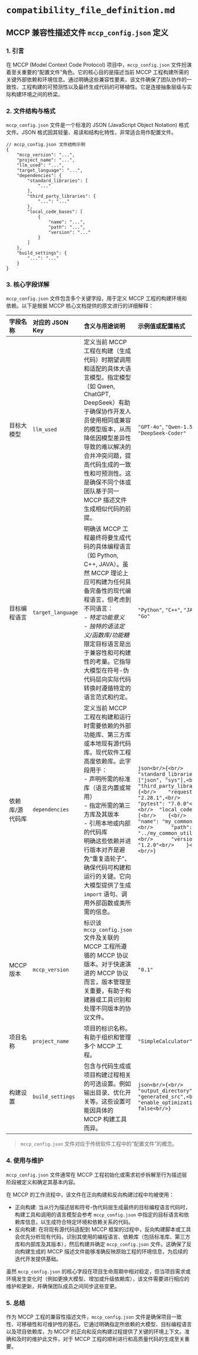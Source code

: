 # `compatibility_file_definition.md`

## MCCP 兼容性描述文件 `mccp_config.json` 定义

### 1. 引言

在 MCCP (Model Context Code Protocol) 项目中，`mccp_config.json` 文件扮演着至关重要的“配置文件”角色。它的核心目的是描述当前 MCCP 工程构建所需的关键外部依赖和环境信息。通过明确这些兼容性要素，该文件确保了团队协作的一致性、工程构建的可预测性以及最终生成代码的可移植性。它是连接抽象层级与实际构建环境之间的桥梁。

### 2. 文件结构与格式

`mccp_config.json` 文件是一个标准的 JSON (JavaScript Object Notation) 格式文件。JSON 格式因其轻量、易读和结构化特性，非常适合用作配置文件。

```text
// mccp_config.json 文件结构示例
{
    "mccp_version": "...",
    "project_name": "...",
    "llm_used": "...",
    "target_language": "...",
    "dependencies": {
        "standard_libraries": [
            "..."
        ],
        "third_party_libraries": {
            "...": "..."
        },
        "local_code_bases": [
            {
                "name": "...",
                "path": "...",
                "version": "..."
            }
        ]
    },
    "build_settings": {
        "...": "..."
    }
}
```

### 3. 核心字段详解

`mccp_config.json` 文件包含多个关键字段，用于定义 MCCP 工程的构建环境和依赖。以下是根据 MCCP 核心文档提供的原文进行的详细解释：

| 字段名称          | 对应的 JSON Key     | 含义与用途说明                                                                                                                                                                                                                                                           | 示例值或配置格式                                                                                                                                                                                              |
| :---------------- | :------------------ | :----------------------------------------------------------------------------------------------------------------------------------------------------------------------------------------------------------------------------------------------------------------------- | :------------------------------------------------------------------------------------------------------------------------------------------------------------------------------------------------------------ |
| 目标大模型    | `llm_used`          | 定义当前 MCCP 工程在构建（生成代码）时期望调用和适配的具体大语言模型。指定模型（如 Qwen, ChatGPT, DeepSeek）有助于确保协作开发人员使用相同或兼容的模型版本，从而降低因模型差异性导致的难以解决的合并冲突问题，提高代码生成的一致性和可预测性。这是确保不同个体或团队基于同一 MCCP 描述文件生成相似代码的前提。 | `"GPT-4o"`, `"Qwen-1.5-14B"`, `"DeepSeek-Coder"`                                                                                                                                                             |
| 目标编程语言  | `target_language`   | 明确该 MCCP 工程最终将要生成代码的具体编程语言（如 Python, C++, JAVA）。虽然 MCCP 理论上应可构建为任何具备完备性的现代编程语言，但考虑到不同语言：<br/>- *特定功能意义*<br/>- *独特的语法定义/函数库/功能糖*<br/>限定目标语言是出于兼容性和可构建性的考量。它指导大模型在符号-伪代码层向实际代码转换时遵循特定的语言范式和约定。 | `"Python"`, `"C++"`, `"JAVA"`, `"Go"`                                                                                                                                                                         |
| 依赖库/源代码库 | `dependencies`      | 定义当前 MCCP 工程在构建和运行时需要依赖的外部功能库、第三方库或本地现有源代码库。现代软件工程高度依赖库。此字段用于：<br/>- 声明所需的标准库（语言内置或常用）<br/>- 指定所需的第三方库及其版本<br/>- 引用本地或内部的代码库<br/>明确这些依赖并进行版本对齐是避免“重复造轮子”、确保代码可构建和运行的关键。它向大模型提供了生成 `import` 语句、调用外部函数或类所需的信息。 | ```json<br/>{<br/>  "standard_libraries": ["json", "sys"],<br/>  "third_party_libraries": {<br/>    "requests": "2.28.1",<br/>    "pytest": "7.0.0"<br/>  },<br/>  "local_code_bases": [<br/>    {<br/>      "name": "my_common_utils",<br/>      "path": "../my_common_utils_repo",<br/>      "version": "1.2.0"<br/>    }<br/>  ]<br/>} ``` |
| MCCP 版本     | `mccp_version`      | 标识该 `mccp_config.json` 文件及关联的 MCCP 工程所遵循的 MCCP 协议版本。对于快速演进的 MCCP 协议而言，版本管理至关重要，有助于构建器或工具识别和处理不同版本的协议文件。 | `"0.1"`                                                                                                                                                                                                       |
| 项目名称      | `project_name`      | 项目的标识名称。有助于组织和管理多个 MCCP 工程。                                                                                                                                                                                                                          | `"SimpleCalculator"`                                                                                                                                                                                          |
| 构建设置      | `build_settings`    | 包含与代码生成或项目构建过程相关的可选设置。例如输出目录、优化开关等。这些设置可能因具体的 MCCP 构建工具而异。                                                                                                                                                               | ```json<br/>{<br/>  "output_directory": "generated_src",<br/>  "enable_optimizations": false<br/>}```                                                                                                     |

> `mccp_config.json` 文件对应于传统软件工程中的“配置文件”的概念。

### 4. 使用与维护

`mccp_config.json` 文件通常在 MCCP 工程初始化或需求初步拆解至行为描述层阶段被定义和确定其基本内容。

在 MCCP 的工作流程中，该文件在正向构建和反向构建过程中均被使用：

* 正向构建: 当从行为描述层和符号-伪代码层生成最终的目标编程语言代码时，构建工具和调用的语言模型会参考 `mccp_config.json` 中指定的目标语言和依赖库信息，以生成符合特定环境和依赖关系的代码。
* 反向构建: 在将现有源代码适配到 MCCP 框架的过程中，反向构建脚本或工具会优先分析现有代码，识别其使用的编程语言、依赖库（包括标准库、第三方库和内部库及其版本），然后构建并确定 `mccp_config.json` 文件。这确保了反向构建生成的 MCCP 描述文件能够准确反映原始工程的环境信息，为后续的迭代开发提供基础。

虽然 `mccp_config.json` 的核心字段在项目生命周期中相对稳定，但当项目需求或环境发生变化时（例如更换大模型、增加或升级依赖库），该文件需要进行相应的维护和更新，并确保团队成员之间同步这些变更。

### 5. 总结

作为 MCCP 工程的兼容性描述文件，`mccp_config.json` 文件是确保项目一致性、可移植性和可维护性的基石。它通过明确指定所依赖的大模型、目标编程语言以及项目依赖库，为 MCCP 的正向和反向构建过程提供了关键的环境上下文。准确和及时的维护此文件，对于 MCCP 工程的顺利进行和高质量代码的生成至关重要。
